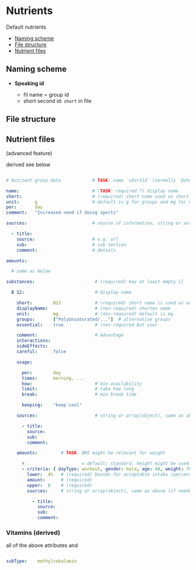 # Nutrients

Default nutrients

- [Naming scheme](#naming-scheme)
- [File structure](#file-scheme)
- [Nutrient files](#nutrient-files)


Naming scheme
----------------------------------------------------------

- **Speaking id**

  - fil name = group id
  - short second id: `short` in file


File structure
----------------------------------------------------------


Nutrient files
----------------------------------------------------------

(advanced feature)

derived see below

```yaml

# Nutrient group data            # TASK: name `shortId` (normally `@shortId` but looks nicer)

name:                            # (TASK: required ?) display name
short:                           # (required) short name used as short unique id in daily files (file name is alternative id used in code)
unit:      g                     # default is g for groups and mg for nutrients
per:       day
comment:   "Increased need if doing sports"

sources:                         # source of information, string or array(object) (see also below)

  - title: 
    source:                      # e.g. url
    sub:                         # sub section
    comment:                     # details

amounts:

  # same as below

substances:                       # (required) key at least empty []

  B 12:                           # display name

    short:        B12             # (required) short name is used as unique id over all files
    displayName:                  # (non-required) shorten name
    unit:         mg              # (non-required) default is mg
    groups:       ["PolyUnsaturated/..."]  # alternative groups
    essential:    true            # (non-required but use)

    comment:                      # Advantage
    interactions:                 
    sideEffects:                  
    careful:      false

    usage:

      per:        day
      times:      morning, ...
      how:                        # bio availability
      limit:                      # take how long
      break:                      # min break time

      keeping:    "keep cool"

    sources:                      # string or array(object), same as above

      - title:
        source:
        sub:   
        comment:

    amounts:         # TASK: BMI might be relevant for weight

      #                      v default: standard, height might be used to fix weight
      - criteria: { dayType: workout, gender: male, age: 40, weight: 70, height: "*" }  # (required)
        lower:  4%   # (required) bounds for acceptable intake (percent or precise)
        amount:      # (required)
        upper:  8    # (required)
        sources:     # string or array(object), same as above (if needed for being more precise)

          - title:
            source: 
            sub:    
            comment:    
```


### Vitamins (derived)

all of the above attributes and

```yaml

subType:    methylcobalamin
```

